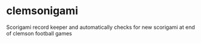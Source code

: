 # clemsonigami
Scorigami record keeper and automatically checks for new scorigami at end of clemson football games

